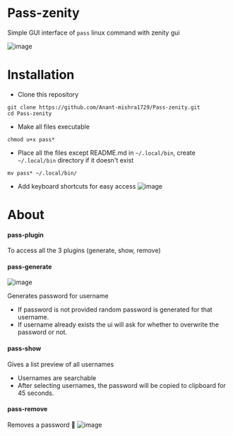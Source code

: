 # Pass-zenity
Simple GUI interface of `pass` linux command with zenity gui

![image](https://github.com/Anant-mishra1729/Pass-zenity/assets/84588156/a19a2153-8bd6-4fec-b865-fa787c71ff5a)

# Installation
* Clone this repository
```
git clone https://github.com/Anant-mishra1729/Pass-zenity.git
cd Pass-zenity
```
* Make all files executable
```
chmod u+x pass*
```
* Place all the files except README.md in `~/.local/bin`, create `~/.local/bin` directory if it doesn't exist
```
mv pass* ~/.local/bin/
```
* Add keyboard shortcuts for easy access
![image](https://github.com/Anant-mishra1729/Pass-zenity/assets/84588156/f5e843a6-d224-481b-a3b0-cc8fa84c7f93)
 

# About
#### pass-plugin
To access all the 3 plugins (generate, show, remove)

#### pass-generate
![image](https://github.com/Anant-mishra1729/Pass-zenity/assets/84588156/c1f7c16e-cdb2-451c-8138-9336039c12f6)

Generates password for username
* If password is not provided random password is generated for that username.
* If username already exists the ui will ask for whether to overwrite the password or not.

#### pass-show
Gives a list preview of all usernames
* Usernames are searchable
* After selecting usernames, the password will be copied to clipboard for 45 seconds.

#### pass-remove
Removes a password 🙂
![image](https://github.com/Anant-mishra1729/Pass-zenity/assets/84588156/47024eac-eeb3-4280-a350-9a66527b538a)

